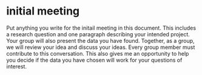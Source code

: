 # initial meeting

Put anything you write for the initail meeting in this document. This includes a research question and one paragraph describing your intended project. Your group will also present the data you have found. Together, as a group, we will review your idea and discuss your ideas. Every group member must contribute to this conversation. This also gives me an opportunity to help you decide if the data you have chosen will work for your questions of interest. 
